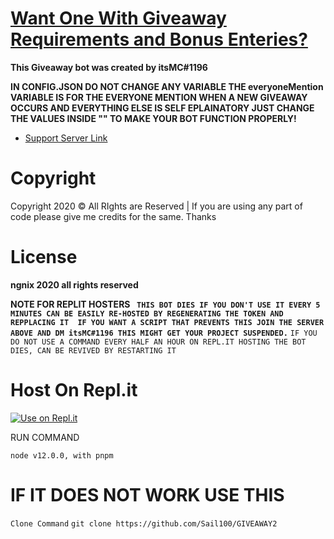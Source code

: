 # [Want One With Giveaway Requirements and Bonus Enteries?](https://github.com/Sail100/GIVEAWAY2)

**This Giveaway bot was created by itsMC#1196**

**IN CONFIG.JSON DO NOT CHANGE ANY VARIABLE THE everyoneMention VARIABLE IS FOR THE EVERYONE MENTION WHEN A NEW GIVEAWAY OCCURS AND EVERYTHING ELSE IS SELF EPLAINATORY JUST CHANGE THE VALUES 
INSIDE "" TO MAKE YOUR BOT FUNCTION PROPERLY!**
- [Support Server Link](https://discord.gg/H8RUUYZDK4)
# Copyright 
Copyright 2020 © All RIghts are Reserved | If you are using any part of code please give me credits for the same. Thanks

# License
**ngnix 2020 all rights reserved**

**NOTE FOR REPLIT HOSTERS 
`` THIS BOT DIES IF YOU DON'T USE IT EVERY 5 MINUTES CAN BE EASILY RE-HOSTED BY REGENERATING THE TOKEN AND REPPLACING IT 
IF YOU WANT A SCRIPT THAT PREVENTS THIS JOIN THE SERVER ABOVE AND DM itsMC#1196 THIS MIGHT GET YOUR PROJECT SUSPENDED.``**
``IF YOU DO NOT USE A COMMAND EVERY HALF AN HOUR ON REPL.IT HOSTING THE BOT DIES, CAN BE REVIVED BY RESTARTING IT``

# Host On Repl.it
[![Use on Repl.it](https://repl.it/badge/github/ZeroDiscord/GiveawayBot)](https://repl.it/github/Sail100/GIVEAWAY2)

RUN COMMAND

`node v12.0.0, with pnpm`

# IF IT DOES NOT WORK USE THIS
``Clone Command``
``git clone https://github.com/Sail100/GIVEAWAY2``
